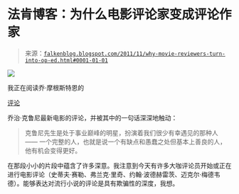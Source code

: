 <!--yml

category: 未分类 

日期：2024-05-12 20:39:32

-->

# 法肯博客：为什么电影评论家变成评论作家

> 来源：[`falkenblog.blogspot.com/2011/11/why-movie-reviewers-turn-into-op-ed.html#0001-01-01`](http://falkenblog.blogspot.com/2011/11/why-movie-reviewers-turn-into-op-ed.html#0001-01-01)

![](https://blogger.googleusercontent.com/img/b/R29vZ2xl/AVvXsEgdtnrHHtCOhyb76_aKEpssFe-jbg8mNELUYD8Bo43pdQvLpI01TvKCJgJQgKGCVAsmcZlVtHk-Euk3dfeqwNt4kidevxZVusvCn4rC1L5oentXatMF85InGSZeTW3A4bxGTIUg3g/s1600/descendant-clooney.jpg)

我正在阅读乔·摩根斯特恩的

[评论](http://online.wsj.com/article/SB10001424052970203699404577044022858831532.html?mod=WSJ_ArtsEnt_LifestyleArtEnt_2)

乔治·克鲁尼最新电影的评论，并被其中的一句话深深地触动：

> 克鲁尼先生是处于事业巅峰的明星，扮演着我们很少有幸遇见的那种人 —— 一个完整的人，也就是说一个有缺点和愚蠢之处但基本上善良的人，他有机会变得更好。

在那段小小的片段中蕴含了许多深意。我注意到今天有许多大咖评论员开始或正在进行电影评论（史蒂夫·赛勒、弗兰克·里奇、约翰·波德赫雷茨、迈克尔·梅德韦德）。能够表达对流行小说的评论是具有欺骗性的深度，我想。
